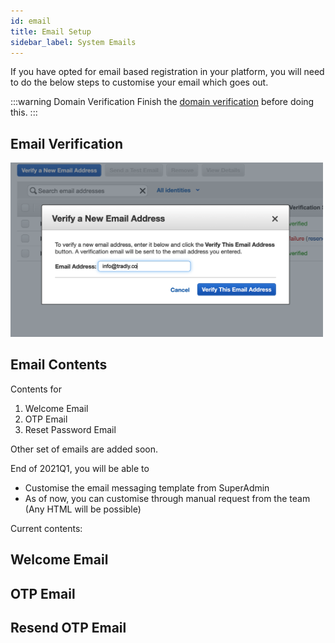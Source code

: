 ```yaml
---
id: email
title: Email Setup 
sidebar_label: System Emails 
---
```


If you have opted for email based registration in your platform, you will need to do the below steps to customise your email which goes out. 

:::warning Domain Verification
Finish the [domain verification](domain.md) before doing this. 
:::

## Email Verification 

<img src="/img/verify-email.png" alt="Email Verification" width="500"/>

## Email Contents
Contents for 
1. Welcome Email 
2. OTP Email 
3. Reset Password Email 
   
Other set of emails are added soon. 


End of 2021Q1, you will be able to 
- Customise the email messaging template from SuperAdmin
- As of now, you can customise through manual request from the team (Any HTML will be possible)

Current contents: 

## Welcome Email 



## OTP Email 


## Resend OTP Email 